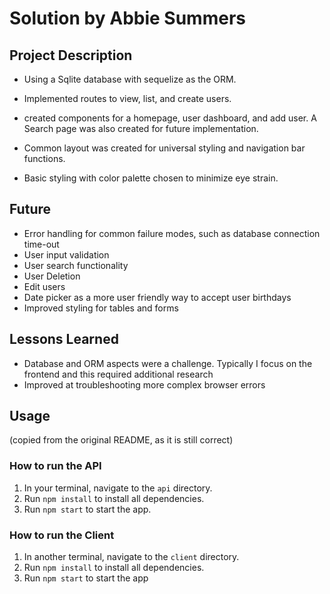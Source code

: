 # Solution by Abbie Summers

## Project Description

- Using a Sqlite database with sequelize as the ORM.
- Implemented routes to view, list, and create users.

- created components for a homepage, user dashboard, and add user. A Search page was also created for future implementation.
- Common layout was created for universal styling and navigation bar functions.
- Basic styling with color palette chosen to minimize eye strain.

## Future

- Error handling for common failure modes, such as database connection time-out
- User input validation
- User search functionality
- User Deletion
- Edit users
- Date picker as a more user friendly way to accept user birthdays
- Improved styling for tables and forms

## Lessons Learned

- Database and ORM aspects were a challenge. Typically I focus on the frontend and this required additional research
- Improved at troubleshooting more complex browser errors

## Usage

(copied from the original README, as it is still correct)

### How to run the API

1. In your terminal, navigate to the `api` directory.
2. Run `npm install` to install all dependencies.
3. Run `npm start` to start the app.

### How to run the Client

1. In another terminal, navigate to the `client` directory.
2. Run `npm install` to install all dependencies.
3. Run `npm start` to start the app
